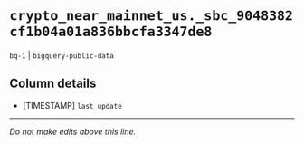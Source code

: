 # `crypto_near_mainnet_us._sbc_9048382cf1b04a01a836bbcfa3347de8`
`bq-1` | `bigquery-public-data`

## Column details
* [TIMESTAMP] `last_update`

-------------------------------------------------------------------------------
*Do not make edits above this line.*
